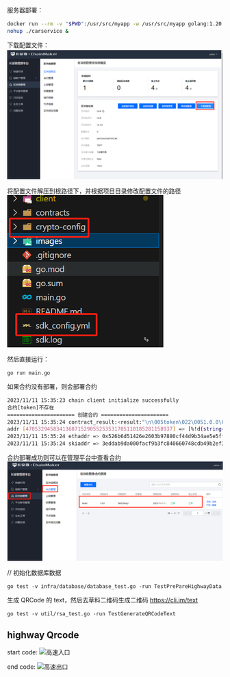 服务器部署：

```bash
docker run --rm -v "$PWD":/usr/src/myapp -w /usr/src/myapp golang:1.20 bash -c 'go env -w GO111MODULE=on && go env -w GOPROXY=https://goproxy.cn,direct && go build -v'
nohup ./carservice &
```

下载配置文件：
![download-config](images/download-config.png)

将配置文件解压到根路径下，并根据项目目录修改配置文件的路径
![config-path](images/config-path.png)

然后直接运行：

```golang
go run main.go
```

如果合约没有部署，则会部署合约

```bash
2023/11/11 15:35:23 chain client initialize successfully
合约[token]不存在
====================== 创建合约 ======================
2023/11/11 15:35:24 contract_result:<result:"\n\005token\022\0051.0.0\030\005*\226\001\n\nTestCMorg1\020\001\032 \357\377\010\250\271\243\2570\017\201\350\367\221\311\261\177\200\211\017;g\337M,\226\0243\222!:\364\305\"\033cmtestuser1.sign.TestCMorg1*\005ADMIN2@3eddab9da000facf9b3fc840660748cdb49b2ef303c995853bf6f3a2d18945112(6795f86e288bc16c31d22f9ea23955224121d74d" gas_used:1061794 contract_event:<topic:"ddf252ad1be2c89b69c2b068fc378daa952ba7f163c4a11628f55a4df523b3ef" tx_id:"17968157d5691844ca5656f4803126714e7174eb62be44c3b2cc0b211c7bc54e" contract_name:"token" contract_version:"1.0.0" event_data:"0000000000000000000000000000000000000000000000000000000000000000" event_data:"0000000000000000000000000000000000000000000000000000000000000000" event_data:"000000000000000000000000000000000000000000000000016345785d8a0000" > > tx_id:"17968157d5691844ca5656f4803126714e7174eb62be44c3b2cc0b211c7bc54e" tx_timestamp:1699688123 tx_block_height:2
addr [470532945834136871529055253531705118185281158937] => [%!d(string=0)]
2023/11/11 15:35:24 ethaddr => 0x526b6d51426e2603b97880cf44d9b34ae5e5ff19
2023/11/11 15:35:24 skiaddr => 3eddab9da000facf9b3fc840660748cdb49b2ef303c995853bf6f3a2d1894511

```

合约部署成功则可以在管理平台中查看合约
![contract-manage](images/contract-manage.png)

// 初始化数据库数据

```
go test -v infra/database/database_test.go -run TestPrePareHighwayData
```

生成 QRCode 的 text，然后去草料二维码生成二维码
https://cli.im/text

```
go test -v util/rsa_test.go -run TestGenerateQRCodeText
```

## highway Qrcode

start code:
![高速入口]("/images/car_highway_start.png")

end code:
![高速出口]("/images/car_highway_end.png")
